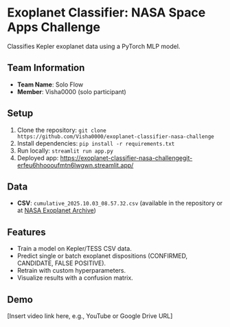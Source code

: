 # Exoplanet Classifier: NASA Space Apps Challenge
Classifies Kepler exoplanet data using a PyTorch MLP model.

## Team Information
- **Team Name**: Solo Flow
- **Member**: Visha0000 (solo participant)

## Setup
1. Clone the repository: `git clone https://github.com/Visha0000/exoplanet-classifier-nasa-challenge`
2. Install dependencies: `pip install -r requirements.txt`
3. Run locally: `streamlit run app.py`
4. Deployed app: https://exoplanet-classifier-nasa-challengegit-erfeu6hhoooufmtn6lwgwn.streamlit.app/
   
## Data
- **CSV**: `cumulative_2025.10.03_08.57.32.csv` (available in the repository or at [NASA Exoplanet Archive](https://exoplanetarchive.ipac.caltech.edu/cgi-bin/TblView/nph-tblView?app=ExoTbls&config=cumulative))

## Features
- Train a model on Kepler/TESS CSV data.
- Predict single or batch exoplanet dispositions (CONFIRMED, CANDIDATE, FALSE POSITIVE).
- Retrain with custom hyperparameters.
- Visualize results with a confusion matrix.

## Demo
[Insert video link here, e.g., YouTube or Google Drive URL]

